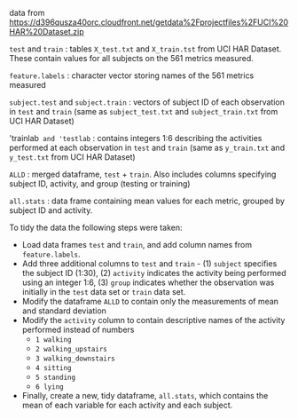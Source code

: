 data from https://d396qusza40orc.cloudfront.net/getdata%2Fprojectfiles%2FUCI%20HAR%20Dataset.zip 

`test` and `train` : tables `X_test.txt` and `X_train.tst` from UCI HAR Dataset. These contain values for all subjects on the 561 metrics measured.

`feature.labels` : character vector storing names of the 561 metrics measured

`subject.test` and `subject.train` : vectors of subject ID of each observation in `test` and `train` (same as `subject_test.txt` and `subject_train.txt` from UCI HAR Dataset)

'trainlab` and 'testlab` : contains integers 1:6 describing the activities performed at each observation in `test` and `train` (same as `y_train.txt` and `y_test.txt` from UCI HAR Dataset)

`ALLD` : merged dataframe, `test` + `train`. Also includes columns specifying subject ID, activity, and group (testing or training)

`all.stats` : data frame containing mean values for each metric, grouped by subject ID and activity.


To tidy the data the following steps were taken: 
- Load data frames `test` and `train`, and add column names from `feature.labels`.
- Add three additional columns to `test` and `train` - (1) `subject` specifies the subject ID (1:30), (2) `activity` indicates the activity being performed using an integer 1:6, (3) `group` indicates whether the observation was initially in the `test` data set or `train` data set.
- Modify the dataframe `ALLD` to contain only the measurements of mean and standard deviation
- Modify the `activity` column to contain descriptive names of the activity performed instead of numbers 
    - `1 walking`
    - `2 walking_upstairs`
    - `3 walking_downstairs`
    - `4 sitting`
    - `5 standing`
    - `6 lying`
- Finally, create a new, tidy dataframe, `all.stats`, which contains the mean of each variable for each activity and each subject. 
